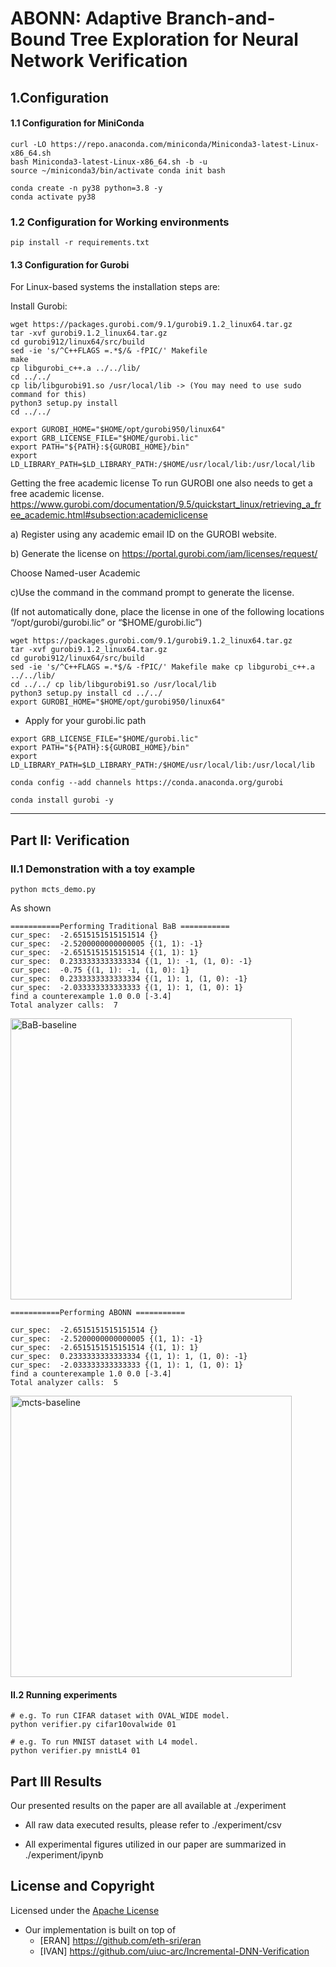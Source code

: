 # ABONN: Adaptive Branch-and-Bound Tree Exploration for Neural Network Verification

## 1.Configuration 
#### 1.1 Configuration for MiniConda
```
curl -LO https://repo.anaconda.com/miniconda/Miniconda3-latest-Linux-x86_64.sh 
bash Miniconda3-latest-Linux-x86_64.sh -b -u
source ~/miniconda3/bin/activate conda init bash

conda create -n py38 python=3.8 -y
conda activate py38
```
### 1.2 Configuration for Working environments

```
pip install -r requirements.txt
```

#### 1.3 Configuration for Gurobi

For Linux-based systems the installation steps are: 

Install Gurobi:
```
wget https://packages.gurobi.com/9.1/gurobi9.1.2_linux64.tar.gz
tar -xvf gurobi9.1.2_linux64.tar.gz
cd gurobi912/linux64/src/build
sed -ie 's/^C++FLAGS =.*$/& -fPIC/' Makefile
make
cp libgurobi_c++.a ../../lib/
cd ../../
cp lib/libgurobi91.so /usr/local/lib -> (You may need to use sudo command for this)   
python3 setup.py install
cd ../../
```

```
export GUROBI_HOME="$HOME/opt/gurobi950/linux64"
export GRB_LICENSE_FILE="$HOME/gurobi.lic"
export PATH="${PATH}:${GUROBI_HOME}/bin"
export LD_LIBRARY_PATH=$LD_LIBRARY_PATH:/$HOME/usr/local/lib:/usr/local/lib
```

Getting the free academic license To run GUROBI one also needs to get a free academic license. https://www.gurobi.com/documentation/9.5/quickstart_linux/retrieving_a_free_academic.html#subsection:academiclicense

a) Register using any academic email ID on the GUROBI website. 

b) Generate the license on https://portal.gurobi.com/iam/licenses/request/

Choose Named-user Academic

c)Use the command in the command prompt to generate the license.

(If not automatically done, place the license in one of the following locations “/opt/gurobi/gurobi.lic” or “$HOME/gurobi.lic”)

```
wget https://packages.gurobi.com/9.1/gurobi9.1.2_linux64.tar.gz 
tar -xvf gurobi9.1.2_linux64.tar.gz 
cd gurobi912/linux64/src/build 
sed -ie 's/^C++FLAGS =.*$/& -fPIC/' Makefile make cp libgurobi_c++.a ../../lib/ 
cd ../../ cp lib/libgurobi91.so /usr/local/lib 
python3 setup.py install cd ../../
export GUROBI_HOME="$HOME/opt/gurobi950/linux64" 

```
- Apply for your gurobi.lic path
``` 
export GRB_LICENSE_FILE="$HOME/gurobi.lic" 
export PATH="${PATH}:${GUROBI_HOME}/bin" 
export LD_LIBRARY_PATH=$LD_LIBRARY_PATH:/$HOME/usr/local/lib:/usr/local/lib

conda config --add channels https://conda.anaconda.org/gurobi

conda install gurobi -y

```


-------------

## Part II: Verification


### II.1 Demonstration with a toy example

``` 
python mcts_demo.py 
```

As shown

```
===========Performing Traditional BaB ===========
cur_spec:  -2.6515151515151514 {}
cur_spec:  -2.5200000000000005 {(1, 1): -1}
cur_spec:  -2.6515151515151514 {(1, 1): 1}
cur_spec:  0.2333333333333334 {(1, 1): -1, (1, 0): -1}
cur_spec:  -0.75 {(1, 1): -1, (1, 0): 1}
cur_spec:  0.2333333333333334 {(1, 1): 1, (1, 0): -1}
cur_spec:  -2.033333333333333 {(1, 1): 1, (1, 0): 1}
find a counterexample 1.0 0.0 [-3.4]
Total analyzer calls:  7

```

<img src="https://i.postimg.cc/2S9zjSKG/mcts-Traditional-Bab.jpg" alt="BaB-baseline" width="450"/>

```
===========Performing ABONN ===========

cur_spec:  -2.6515151515151514 {}
cur_spec:  -2.5200000000000005 {(1, 1): -1}
cur_spec:  -2.6515151515151514 {(1, 1): 1}
cur_spec:  0.2333333333333334 {(1, 1): 1, (1, 0): -1}
cur_spec:  -2.033333333333333 {(1, 1): 1, (1, 0): 1}
find a counterexample 1.0 0.0 [-3.4]
Total analyzer calls:  5

```

<img src="https://i.postimg.cc/wjjqdm03/mcts-run.jpg" alt="mcts-baseline" width="450"/>




#### II.2 Running experiments

```
# e.g. To run CIFAR dataset with OVAL_WIDE model.
python verifier.py cifar10ovalwide 01
```

```
# e.g. To run MNIST dataset with L4 model.
python verifier.py mnistL4 01
```

## Part III Results 

Our presented results on the paper are all available at ./experiment

- All raw data executed results, please refer to ./experiment/csv

- All experimental figures utilized in our paper are summarized in ./experiment/ipynb


## License and Copyright

Licensed under the [Apache License](https://www.apache.org/licenses/LICENSE-2.0)
- Our implementation is built on top of 
    - [ERAN] https://github.com/eth-sri/eran
    - [IVAN] https://github.com/uiuc-arc/Incremental-DNN-Verification 
    
